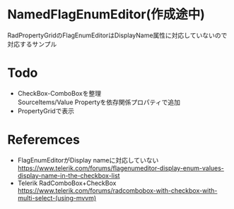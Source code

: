 ﻿# NamedFlagEnumEditor(作成途中)
RadPropertyGridのFlagEnumEditorはDisplayName属性に対応していないので対応するサンプル  

# Todo
- CheckBox-ComboBoxを整理  
SourceItems/Value Propertyを依存関係プロパティで追加  
- PropertyGridで表示  


# Referemces
- FlagEnumEditorがDisplay nameに対応していない  
https://www.telerik.com/forums/flagenumeditor-display-enum-values-display-name-in-the-checkbox-list  
- Telerik RadComboBox+CheckBox  
https://www.telerik.com/forums/radcombobox-with-checkbox-with-multi-select-(using-mvvm)  

